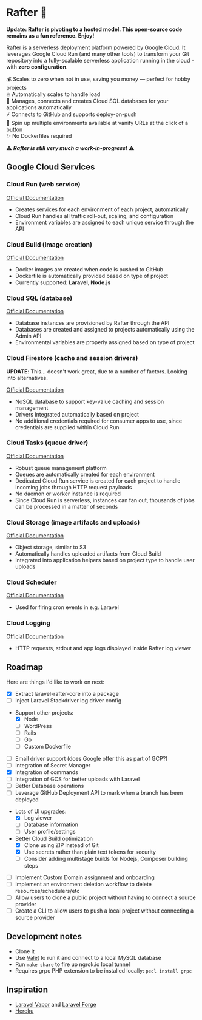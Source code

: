 # Rafter 🏡

**Update: Rafter is pivoting to a hosted model. This open-source code remains as a fun reference. Enjoy!**

Rafter is a serverless deployment platform powered by [Google Cloud](https://cloud.google.com). It leverages Google Cloud Run (and many other tools) to transform your Git repository into a fully-scalable serverless application running in the cloud - with **zero configuration**.

💰 Scales to zero when not in use, saving you money — perfect for hobby projects<br>
🔥 Automatically scales to handle load<br>
🔌 Manages, connects and creates Cloud SQL databases for your applications automatically<br>
⚡️ Connects to GitHub and supports deploy-on-push<br>
🚀 Spin up multiple environments available at vanity URLs at the click of a button<br>
✨ No Dockerfiles required

⚠️ **_Rafter is still very much a work-in-progress!_** ⚠️

## Google Cloud Services

### Cloud Run (web service)

[Official Documentation](https://cloud.google.com/products#serverless-computing)

-   Creates services for each environment of each project, automatically
-   Cloud Run handles all traffic roll-out, scaling, and configuration
-   Environment variables are assigned to each unique service through the API

### Cloud Build (image creation)

[Official Documentation](https://cloud.google.com/cloud-build/)

-   Docker images are created when code is pushed to GitHub
-   Dockerfile is automatically provided based on type of project
-   Currently supported: **Laravel, Node.js**

### Cloud SQL (database)

[Official Documentation](https://cloud.google.com/sql/)

-   Database instances are provisioned by Rafter through the API
-   Databases are created and assigned to projects automatically using the Admin API
-   Environmental variables are properly assigned based on type of project

### Cloud Firestore (cache and session drivers)

**UPDATE**: This... doesn't work great, due to a number of factors. Looking into alternatives.

[Official Documentation](https://cloud.google.com/firestore)

-   NoSQL database to support key-value caching and session management
-   Drivers integrated automatically based on project
-   No additional credentials required for consumer apps to use, since credentials are supplied within Cloud Run

### Cloud Tasks (queue driver)

[Official Documentation](https://cloud.google.com/tasks)

-   Robust queue management platform
-   Queues are automatically created for each environment
-   Dedicated Cloud Run service is created for each project to handle incoming jobs through HTTP request payloads
-   No daemon or worker instance is required
-   Since Cloud Run is serverless, instances can fan out, thousands of jobs can be processed in a matter of seconds

### Cloud Storage (image artifacts and uploads)

[Official Documentation](https://cloud.google.com/storage)

-   Object storage, similar to S3
-   Automatically handles uploaded artifacts from Cloud Build
-   Integrated into application helpers based on project type to handle user uploads

### Cloud Scheduler

[Official Documentation](https://cloud.google.com/scheduler)

-   Used for firing cron events in e.g. Laravel

### Cloud Logging

[Official Documentation](https://cloud.google.com/logging)

-   HTTP requests, stdout and app logs displayed inside Rafter log viewer

## Roadmap

Here are things I'd like to work on next:

-   [x] Extract laravel-rafter-core into a package
-   [ ] Inject Laravel Stackdriver log driver config
-   Support other projects:
    -   [x] Node
    -   [ ] WordPress
    -   [ ] Rails
    -   [ ] Go
    -   [ ] Custom Dockerfile
-   [ ] Email driver support (does Google offer this as part of GCP?)
-   [ ] Integration of Secret Manager
-   [x] Integration of commands
-   [ ] Integration of GCS for better uploads with Laravel
-   [ ] Better Database operations
-   [ ] Leverage GitHub Deployment API to mark when a branch has been deployed
-   Lots of UI upgrades:
    -   [x] Log viewer
    -   [ ] Database information
    -   [ ] User profile/settings
-   Better Cloud Build optimization
    -   [x] Clone using ZIP instead of Git
    -   [x] Use secrets rather than plain text tokens for security
    -   [ ] Consider adding multistage builds for Nodejs, Composer building steps
-   [ ] Implement Custom Domain assignment and onboarding
-   [ ] Implement an environment deletion workflow to delete resources/schedulers/etc
-   [ ] Allow users to clone a public project without having to connect a source provider
-   [ ] Create a CLI to allow users to push a local project without connecting a source provider

## Development notes

-   Clone it
-   Use [Valet](https://laravel.com/docs/6.x/valet) to run it and connect to a local MySQL database
-   Run `make share` to fire up ngrok.io local tunnel
-   Requires grpc PHP extension to be installed locally: `pecl install grpc`

## Inspiration

-   [Laravel Vapor](https://vapor.laravel.com/) and [Laravel Forge](https://forge.laravel.com/)
-   [Heroku](https://heroku.com)
